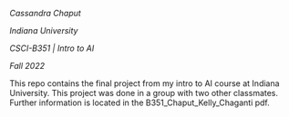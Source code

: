 *Cassandra Chaput*

*Indiana University*

*CSCI-B351 | Intro to AI*

*Fall 2022*

This repo contains the final project from my intro to AI course at Indiana University. This project was done in a group with two other classmates. Further information is located in the B351_Chaput_Kelly_Chaganti pdf. 
